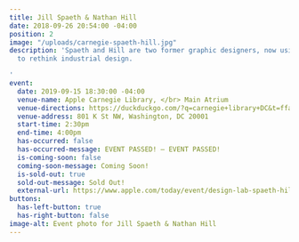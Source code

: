 ```yaml
---
title: Jill Spaeth & Nathan Hill
date: 2018-09-26 20:54:00 -04:00
position: 2
image: "/uploads/carnegie-spaeth-hill.jpg"
description: 'Spaeth and Hill are two former graphic designers, now using their powers
  to rethink industrial design.

'
event:
  date: 2019-09-15 18:30:00 -04:00
  venue-name: Apple Carnegie Library, </br> Main Atrium
  venue-directions: https://duckduckgo.com/?q=carnegie+library+DC&t=ffab&ia=web&iaxm=maps&iai=apple-carnegie-library-washington
  venue-address: 801 K St NW, Washington, DC 20001
  start-time: 2:30pm
  end-time: 4:00pm
  has-occurred: false
  has-occurred-message: EVENT PASSED! — EVENT PASSED!
  is-coming-soon: false
  coming-soon-message: Coming Soon!
  is-sold-out: true
  sold-out-message: Sold Out!
  external-url: https://www.apple.com/today/event/design-lab-spaeth-hill-091519/6568199904706331757
buttons:
  has-left-button: true
  has-right-button: false
image-alt: Event photo for Jill Spaeth & Nathan Hill
---
```


